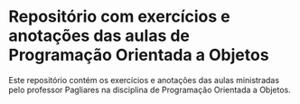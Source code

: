 <!DOCTYPE html>
<html>
<head>
    <meta charset="UTF-8">
    <title>Repositório de Programação Orientada a Objetos</title>
</head>
<body>
    <h1>Repositório com exercícios e anotações das aulas de Programação Orientada a Objetos</h1>
    <p>Este repositório contém os exercícios e anotações das aulas ministradas pelo professor Pagliares na disciplina de Programação Orientada a Objetos.</p>

</body>
</html>
